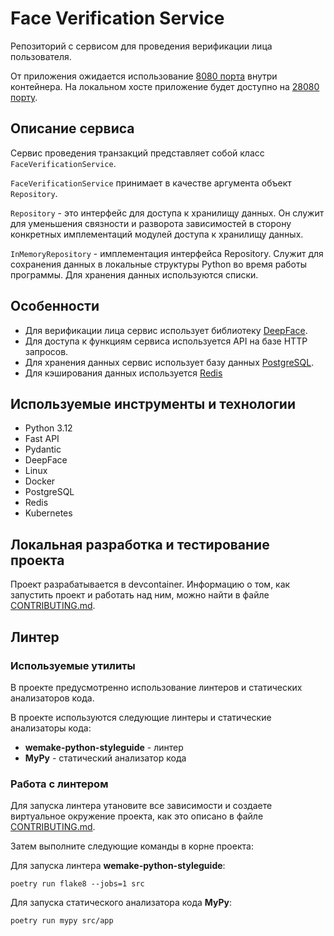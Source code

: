 # Face Verification Service

Репозиторий с сервисом для проведения верификации лица пользователя.

От приложения ожидается использование [8080 порта](./.devcontainer/docker-compose.yml#L12) внутри контейнера.
На локальном хосте приложение будет доступно на [28080 порту](./.devcontainer/docker-compose.yml#L12).


## Описание сервиса

Сервис проведения транзакций представляет собой класс `FaceVerificationService`.

`FaceVerificationService` принимает в качестве аргумента объект `Repository`.

`Repository` - это интерфейс для доступа к хранилищу данных. Он служит для уменьшения связности и разворота зависимостей в сторону конкретных имплементаций модулей доступа к хранилищу данных.

`InMemoryRepository` - имплементация интерфейса Repository. Служит для сохранения данных в локальные структуры Python во время работы программы. Для хранения данных используются списки.


## Особенности

- Для верификации лица сервис использует библиотеку [DeepFace](https://pypi.org/project/deepface/).
- Для доступа к функциям сервиса используется API на базе HTTP запросов.
- Для хранения данных сервис использует базу данных [PostgreSQL](https://www.postgresql.org/).
- Для кэширования данных используется [Redis](https://redis.io/)

## Используемые инструменты и технологии

- Python 3.12
- Fast API
- Pydantic
- DeepFace
- Linux
- Docker
- PostgreSQL
- Redis
- Kubernetes

## Локальная разработка и тестирование проекта

Проект разрабатывается в devcontainer. Информацию о том, как запустить проект и работать над ним, можно найти в файле [CONTRIBUTING.md](./CONTRIBUTING.md).

## Линтер

### Используемые утилиты

В проекте предусмотренно использование линтеров и статических анализаторов кода.

В проекте используются следующие линтеры и статические анализаторы кода:

- **wemake-python-styleguide** - линтер
- **MyPy** - статический анализатор кода

### Работа с линтером

Для запуска линтера утановите все зависимости и создаете виртуальное окружение проекта, как это описано в файле [CONTRIBUTING.md](./CONTRIBUTING.md).

Затем выполните следующие команды в корне проекта:

Для запуска линтера **wemake-python-styleguide**:

```shell
poetry run flake8 --jobs=1 src
```

Для запуска статического анализатора кода **MyPy**:

```shell
poetry run mypy src/app
```

